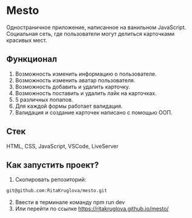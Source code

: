 # Mesto
Одностраничное приложение, написанное на ванильном JavaScript. Социальная сеть, где пользователи могут делиться карточками красивых мест.
## Функционал
1. Возможность изменить информацию о пользователе.
2. Возможность изменить аватар пользователя.
3. Возможность добавить и удалить карточку.
4. Возможность поставить и удалить лайк на карточках.
5. 5 различных попапов.
6. Для каждой формы работает валидация.
7. Валидация и создание карточек написано с помощью ООП.
## Стек
HTML, CSS, JavaScript, VSCode, LiveServer
## Как запустить проект?
1. Скопировать репозиторий:
```bash
git@github.com:RitaKruglova/mesto.git
```
2. Ввести в терминале команду npm run dev
3. Или перейти по ссылке https://ritakruglova.github.io/mesto/